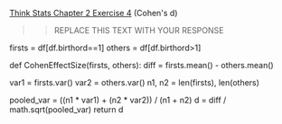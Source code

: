 [Think Stats Chapter 2 Exercise 4](http://greenteapress.com/thinkstats2/html/thinkstats2003.html#toc24) (Cohen's d)

>> REPLACE THIS TEXT WITH YOUR RESPONSE

firsts = df[df.birthord==1]
others = df[df.birthord>1]

def CohenEffectSize(firsts, others):
  diff = firsts.mean() - others.mean()

  var1 = firsts.var()
  var2 = others.var()
  n1, n2 = len(firsts), len(others)

  pooled_var = ((n1 * var1) + (n2 * var2)) / (n1 + n2)
  d = diff / math.sqrt(pooled_var)
  return d
